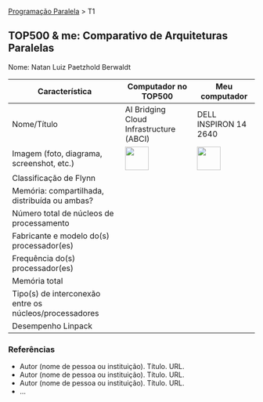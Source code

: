[Programação Paralela](https://github.com/AndreaInfUFSM/elc139-2018a) > T1

TOP500 & me: Comparativo de Arquiteturas Paralelas
--------------------------------------------------

Nome: Natan Luiz Paetzhold Berwaldt

| Característica                                            | Computador no TOP500  | Meu computador  |
| --------------------------------------------------------- | --------------------- | --------------- |
| Nome/Título                                               |       AI Bridging Cloud Infrastructure (ABCI)                 |                 DELL INSPIRON 14 2640 |
| Imagem (foto, diagrama, screenshot, etc.)                 |<img src="https://cdn.wccftech.com/wp-content/uploads/2018/06/Wccftech-Supercomputer.jpg" width="48"> | <img src="https://http2.mlstatic.com/notebook-dell-inspiron-14-notebook-inspiron-3421-D_NQ_NP_732694-MLB27039740330_032018-F.jpg" width="48">|
| Classificação de Flynn                                    |                       |                 |
| Memória: compartilhada, distribuída ou ambas?             |                       |                 |
| Número total de núcleos de processamento                  |                       |                 |
| Fabricante e modelo do(s) processador(es)                 |                       |                 |
| Frequência do(s) processador(es)                          |                       |                 |
| Memória total                                             |                       |                 |
| Tipo(s) de interconexão entre os núcleos/processadores    |                       |                 |
| Desempenho Linpack                                        |                       |                 |

### Referências
- Autor (nome de pessoa ou instituição). Título. URL.
- Autor (nome de pessoa ou instituição). Título. URL.
- Autor (nome de pessoa ou instituição). Título. URL.
- ...

